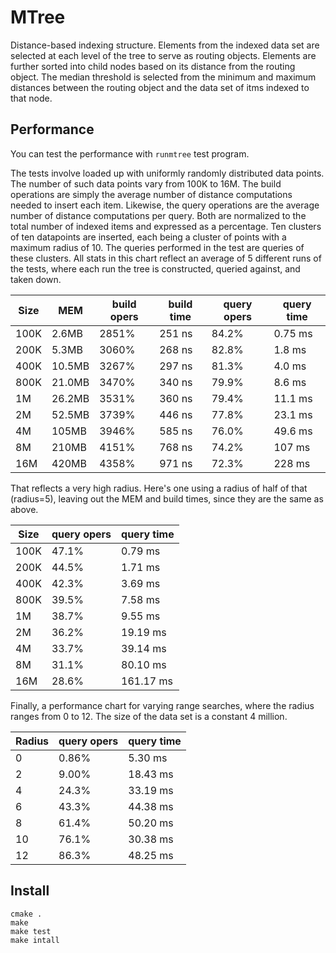 # MTree

Distance-based indexing structure.  Elements from the
indexed data set are selected at each level of the tree
to serve as routing objects.  Elements are further sorted
into child nodes based on its distance from the routing
object.  The median threshold is selected from the minimum
and maximum distances between the routing object and the
data set of itms indexed to that node.  


## Performance

You can test the performance with `runmtree` test program.

The tests involve loaded up with uniformly randomly distributed
data points.  The number of such data points vary from 100K to 16M.
The build operations are simply the average number of distance
computations needed to insert each item.  Likewise, the query operations
are the average number of distance computations per query.  Both are
normalized to the total number of indexed items and expressed as a
percentage.  Ten clusters of ten datapoints are inserted, each being
a cluster of points with a maximum radius of 10.  The queries performed
in the test are queries of these clusters.  All stats in this chart
reflect an average of 5 different runs of the tests, where each run the
tree is constructed, queried against, and taken down. 


|  Size  |  MEM   |  build opers  |  build time  |  query opers  |  query time  |  
|--------|--------|---------------|--------------|---------------|--------------|
| 100K   |  2.6MB  |  2851%  |  251 ns  |  84.2%  |  0.75 ms  |
| 200K   |  5.3MB  |  3060%  |  268 ns  |  82.8%  |  1.8 ms  |
| 400K   |  10.5MB  |  3267%  |  297 ns  |  81.3%  |  4.0 ms  |
| 800K   |  21.0MB  |  3470%  |  340 ns  |  79.9%  |  8.6 ms  |
|   1M   |  26.2MB  |  3531%  |  360 ns  |  79.4%  |  11.1 ms  |
|   2M   |  52.5MB  |  3739%  |  446 ns  |  77.8%  |  23.1 ms  |
|   4M   |  105MB  |  3946%  |  585 ns  |  76.0%  |  49.6 ms  |
|   8M   |  210MB  |  4151%  |  768 ns  |  74.2%  |  107 ms  |
|  16M   |  420MB  |  4358%  |  971 ns  |  72.3%  |  228 ms  |


That reflects a very high radius.  Here's one using a radius of half of that
(radius=5), leaving out the MEM and build times, since they are the same as above. 


|  Size  |  query opers  | query time  |
|--------|---------------|-------------|
|  100K  |  47.1%  |  0.79 ms  |
|  200K  |  44.5%  |  1.71 ms  |
|  400K  |  42.3%  |  3.69 ms  |
|  800K  |  39.5%  |  7.58 ms  |
|  1M    |  38.7%  |  9.55 ms  |
|  2M    |  36.2%  |  19.19 ms  |
|  4M    |  33.7%  |  39.14 ms  |
|  8M    |  31.1%  |  80.10 ms  |
| 16M    |  28.6%  |  161.17 ms |


Finally, a performance chart for varying range searches, where the radius
ranges from 0 to 12.  The size of the data set is a constant 4 million. 

| Radius | query opers | query time |
|--------|-------------|------------|
|   0    |    0.86%    |   5.30 ms  |
|   2    |    9.00%    |  18.43 ms  |
|   4    |    24.3%    |  33.19 ms  |
|   6    |    43.3%    |  44.38 ms  |
|   8    |    61.4%    |  50.20 ms  |
|  10    |    76.1%    |  30.38 ms  |
|  12    |    86.3%    |  48.25 ms  |



## Install

```
cmake .
make
make test
make intall
```
